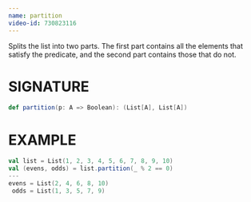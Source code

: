 ```yaml
---
name: partition
video-id: 730823116
---
```


Splits the list into two parts. The first part contains all the elements that satisfy the predicate, and the second part contains those that do not.

# SIGNATURE
```scala
def partition(p: A => Boolean): (List[A], List[A])
```

# EXAMPLE
```scala
val list = List(1, 2, 3, 4, 5, 6, 7, 8, 9, 10)
val (evens, odds) = list.partition(_ % 2 == 0)
---
evens = List(2, 4, 6, 8, 10)
 odds = List(1, 3, 5, 7, 9)
```